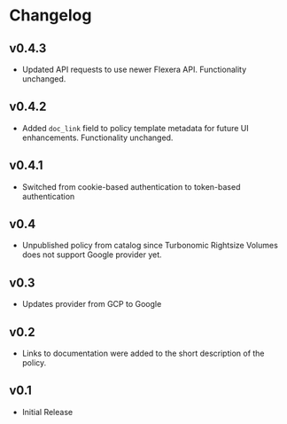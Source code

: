 # Changelog

## v0.4.3

- Updated API requests to use newer Flexera API. Functionality unchanged.

## v0.4.2

- Added `doc_link` field to policy template metadata for future UI enhancements. Functionality unchanged.

## v0.4.1

- Switched from cookie-based authentication to token-based authentication

## v0.4

- Unpublished policy from catalog since Turbonomic Rightsize Volumes does not support Google provider yet.

## v0.3

- Updates provider from GCP to Google

## v0.2

- Links to documentation were added to the short description of the policy.

## v0.1

- Initial Release
